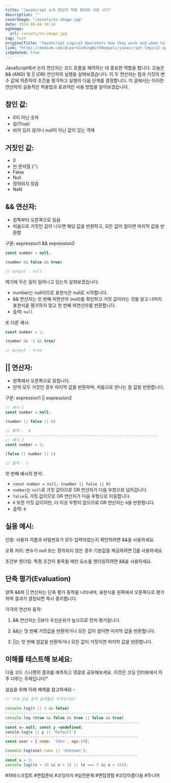 ```yaml
---
title: "JavaScript 논리 연산자 작동 원리와 사용 시기"
description: ""
coverImage: "/assets/no-image.jpg"
date: 2024-08-04 19:14
ogImage: 
  url: /assets/no-image.jpg
tag: Tech
originalTitle: "JavaScript Logical Operators How they work and when to use them"
link: "https://medium.com/@LearnCodingWithDeepali/javascript-logical-operators-how-they-work-and-when-to-use-them-2505aa493836"
isUpdated: true
---
```





JavaScript에서 논리 연산자는 코드 흐름을 제어하는 데 중요한 역할을 합니다. 오늘은 && (AND) 및 || (OR) 연산자의 실행을 살펴보겠습니다. 이 두 연산자는 참과 거짓의 변수 값에 의존하여 조건을 평가하고 실행의 다음 단계를 결정합니다. 이 글에서는 이러한 연산자의 실용적인 적용법과 효과적인 사용 방법을 알아보겠습니다.

## 참인 값:

- 0이 아닌 숫자
- 참(True)
- 비어 있지 않거나 null이 아닌 값이 있는 객체

## 거짓인 값:

<div class="content-ad"></div>

- 0
- 빈 문자열 ('')
- False
- Null
- 정의되지 않음
- NaN

## && 연산자:

- 왼쪽부터 오른쪽으로 읽음
- 처음으로 거짓인 값이 나오면 해당 값을 반환하고, 모든 값이 참이면 마지막 값을 반환함

구문: expression1 && expression2

<div class="content-ad"></div>

```js
const number = null;

(number && false && true)

// output : null
```

여기에 무슨 일이 일어나고 있는지 살펴보겠습니다:

- number는 null이므로 표현식은 null로 시작합니다.
- && 연산자는 첫 번째 피연산자 (null)를 확인하고 거짓 값이라는 것을 알고 나머지 표현식을 평가하지 않고 첫 번째 피연산자를 반환합니다.
- 출력: `null`

또 다른 예시:

<div class="content-ad"></div>

```js
const number = 1;

(number && -1 && true)

// output : true
```

## || 연산자:

- 왼쪽에서 오른쪽으로 읽힙니다.
- 만약 모두 거짓인 경우 마지막 값을 반환하며, 처음으로 만나는 참 값을 반환합니다.

구문: expression1 || expression2


<div class="content-ad"></div>

```js
// 예시 1
const number = null;

(number || false || 0)

// 출력 :  0
-------------------------------------------------------------------
// 예시 2
const number = 1;

(false || number || 2)

// 출력 : 1
```

첫 번째 예시의 분석:

- `const number = null; (number || false || 0)`
- `number`는 `null`로 거짓 값이므로 OR 연산자가 다음 우항으로 넘어갑니다.
- `false`도 거짓 값이므로 OR 연산자가 다음 우항으로 이동합니다.
- `0` 또한 거짓 값이지만, 더 이상 우항이 없으므로 OR 연산자는 `0`을 반환합니다.
- 출력: `0`

## 실용 예시:

<div class="content-ad"></div>

인증: 사용자 이름과 비밀번호가 모두 입력되었는지 확인하려면 &&을 사용하세요.

오류 처리: 변수가 null 또는 정의되지 않은 경우 기본값을 제공하려면 ||를 사용하세요.

조건부 렌더링: 특정 조건이 충족될 때만 요소를 렌더링하려면 &&을 사용하세요.

## 단축 평가(Evaluation)

<div class="content-ad"></div>

양쪽 &&와 || 연산자는 단축 평가 동작을 나타내며, 표현식을 왼쪽에서 오른쪽으로 평가하며 결과가 결정되면 즉시 중지합니다.

각각의 연산자 동작:
1. && 연산자는 ||보다 우선순위가 높으므로 먼저 평가됩니다.

2. &&는 첫 번째 거짓값을 반환하거나 모든 값이 참이면 마지막 값을 반환합니다.

3. ||는 첫 번째 참값을 반환하거나 모든 값이 거짓이면 마지막 값을 반환합니다.

<div class="content-ad"></div>

## 이해를 테스트해 보세요:

다음 코드 스니펫의 결과를 예측하고 댓글로 공유해보세요. 이것은 코딩 인터뷰에서 자주 다루는 주제입니다!"

실습을 위해 아래 예제를 참고하세요 -

```js
// 아래 콘솔 문의 출력물은 무엇인가요?

console.log(0 || 4 && false)
---------------------------------------------------
console.log (true && false && true || false && true)
-----------------------------------------------------------
const x= null; const y =undefined;
consle.log(x || y || 'Default')
----------------------------------------------------------
const user = { name: 'John', age:20};

Console.log(user.name || 'Unknown');
----------------------------------------------------------
const x = 5; 
console.log((x > 10 && x < 3) || (x === 5 && x < 10));
```

<div class="content-ad"></div>

#자바스크립트 #면접준비 #코딩지식 #실전문제 #면접경험 #코딩아름다움 #주니어